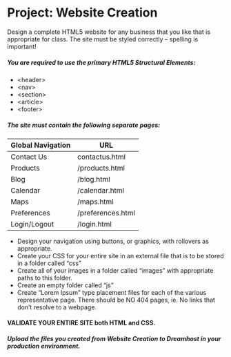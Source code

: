 # Project: Website Creation

Design a complete HTML5 website for any business that you like that is appropriate for class.
The site must be styled correctly – spelling is important!

##### You are required to use the primary HTML5 Structural Elements:
- \<header>
- \<nav>
- \<section>
- \<article>
- \<footer>

##### The site must contain the following separate pages:

Global Navigation | URL
---|---
Contact Us | contactus.html
Products | /products.html
Blog | /blog.html
Calendar | /calendar.html
Maps | /maps.html
Preferences | /preferences.html
Login/Logout | /login.html

- Design your navigation using buttons, or graphics, with rollovers as appropriate.
- Create your CSS for your entire site in an external file that is to be stored in a folder called “css”
- Create all of your images in a folder called “images” with appropriate paths to this folder.
- Create an empty folder called “js”
- Create “Lorem Ipsum” type placement files for each of the various representative page. There should be NO 404 pages, ie. No links that don’t resolve to a webpage.

#### VALIDATE YOUR ENTIRE SITE both HTML and CSS.

##### Upload the files you created from Website Creation to Dreamhost in your production environment.